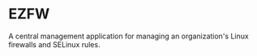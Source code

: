 # EZFW
A central management application for managing an organization's Linux firewalls and SELinux rules. 
